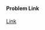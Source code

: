 #### Problem Link
<a href="https://www.hackerrank.com/challenges/matching-anything-but-new-line" target="_blank">Link</a>
